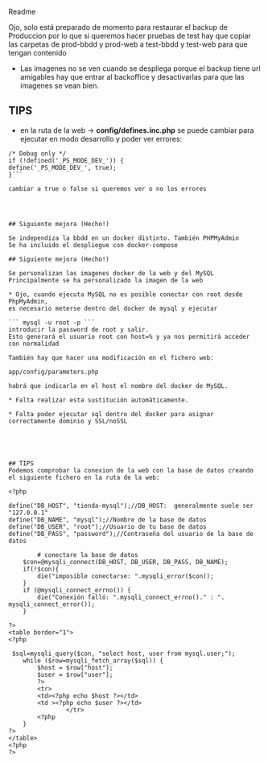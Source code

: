 Readme


Ojo, solo está preparado de momento para restaurar el backup de Produccion 
por lo que si queremos hacer pruebas de test hay que copiar las carpetas
de prod-bbdd y prod-web a test-bbdd y test-web para que tengan contenido



* Las imagenes no se ven cuando se despliega porque el backup tiene url amigables
hay que entrar al backoffice y desactivarlas para que las imagenes se vean bien.


## TIPS

- en la ruta de la web -> **config/defines.inc.php** se puede cambiar para ejecutar en 
modo desarrollo y poder ver errores:

``` 
/* Debug only */
if (!defined('_PS_MODE_DEV_')) {
define('_PS_MODE_DEV_', true);
}```

cambiar a true o false si queremos ver o no los errores




## Siguiente mejora (Hecho!)

Se independiza la bbdd en un docker distinto. También PHPMyAdmin
Se ha incluido el despliegue con docker-compose

## Siguiente mejora (Hecho!)

Se personalizan las imagenes docker de la web y del MySQL
Principalmente se ha personalizado la imagen de la web

* Ojo, cuando ejecuta MySQL no es posible conectar con root desde PhpMyAdmin, 
es necesario meterse dentro del docker de mysql y ejecutar

``` mysql -u root -p ```
introducir la password de root y salir.
Esto generará el usuario root con host=% y ya nos permitirá acceder con normalidad

También hay que hacer una modificación en el fichero web:

app/config/parameters.php

habrá que indicarla en el host el nombre del docker de MySQL.

* Falta realizar esta sustitución automáticamente.

* Falta poder ejecutar sql dentro del docker para asignar correctamente dominio y SSL/noSSL





## TIPS
Podemos comprobar la conexion de la web con la base de datos creando el siguiente fichero en la ruta de la web:

<?php

define("DB_HOST", "tienda-mysql");//DB_HOST:  generalmente suele ser "127.0.0.1"
define("DB_NAME", "mysql");//Nombre de la base de datos
define("DB_USER", "root");//Usuario de tu base de datos
define("DB_PASS", "password");//Contraseña del usuario de la base de datos

        # conectare la base de datos
    $con=@mysqli_connect(DB_HOST, DB_USER, DB_PASS, DB_NAME);
    if(!$con){
        die("imposible conectarse: ".mysqli_error($con));
    }
    if (@mysqli_connect_errno()) {
        die("Conexión falló: ".mysqli_connect_errno()." : ". mysqli_connect_error());
    }

?>
<table border="1">
<?php

 $sql=mysqli_query($con, "select host, user from mysql.user;");
    while ($row=mysqli_fetch_array($sql)) {
        $host = $row["host"];
        $user = $row["user"];
        ?>
        <tr>
        <td><?php echo $host ?></td>
        <td ><?php echo $user ?></td>
                </tr>
        <?php
    }
?>
</table>
<?php
?>


